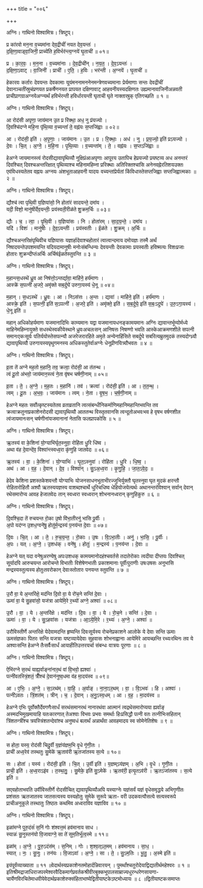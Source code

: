 +++
title = "००६"

+++


अग्निः। गाथिनो विश्वामित्रः। त्रिष्टुप्।

प्र का॑रवो मन॒ना व॒च्यमा॑ना देव॒द्रीचीं॑ नयत देव॒यन्तः॑ ।  
द॒क्षि॒णा॒वाड्वा॒जिनी॒ प्राच्ये॑ति ह॒विर्भर॑न्त्य॒ग्नये॑ घृ॒ताची॑ ॥ ०१॥

प्र । का॒र॒वः॒ । म॒न॒ना । व॒च्यमा॑नाः । दे॒व॒द्रीची॑न् । न॒य॒त॒ । दे॒व॒ऽयन्तः॑ ।  
द॒क्षि॒णा॒ऽवाट् । वा॒जिनी॑ । प्राची॑ । ए॒ति॒ । ह॒विः । भर॑न्ती । अ॒ग्नये॑ । घृ॒ताची॑ ॥

हेकारवः कर्तारः देवयन्तः देवकामाः यूयंमननामननेनमन्त्रेणवच्यमानाः प्रेर्यमाणाः सन्तः देवद्रीचीं देवानञ्चतींस्रुचंप्रणयत प्रकर्षेणनयत प्रापयत दक्षिणावाट् आहवनीयस्यदक्षिणतः उह्यमानावाजिनीअन्नवती प्राचीप्रागग्राअग्नयेअग्न्यर्थं हविर्भरन्ती हविर्धारयन्ती घृताची घृते नाक्तास्रुक् एतिगच्छति ॥ १ ॥

अग्निः। गाथिनो विश्वामित्रः। त्रिष्टुप्।

आ रोद॑सी अपृणा॒ जाय॑मान उ॒त प्र रि॑क्था॒ अध॒ नु प्र॑यज्यो ।  
दि॒वश्चि॑दग्ने महि॒ना पृ॑थि॒व्या व॒च्यन्तां॑ ते॒ वह्न॑यः स॒प्तजि॑ह्वाः ॥ ०२॥

आ । रोद॑सी॒ इति॑ । अ॒पृ॒णाः॒ । जाय॑मानः । उ॒त । प्र । रि॒क्थाः॒ । अध॑ । नु । प्र॒य॒ज्यो॒ इति॑ प्रऽयज्यो ।  
दे॒वः । चि॒त् । अ॒ग्ने॒ । म॒हि॒ना । पृ॒थि॒व्याः । व॒च्यन्ता॑म् । ते॒ । वह्न॑यः । स॒प्तऽजि॑ह्वाः ॥

हेअग्ने जायमानस्त्वं रोदसीद्यावापृथिव्यौ नुक्षिप्रंआअपृणाः आपूरय उतापिच हेप्रयज्यो प्रयष्टव्य अध अनन्तरं दिवश्चित् दिवश्चअन्तरिक्षात् पृथिव्याश्च महिनामहिम्ना प्ररिक्थाः अतिरिक्तश्चासि अनेनवह्नेरतिशयउक्तः एवंविधस्यतेतव वह्नयः अग्नयः अंशभूताआहवनी यादयः वच्यन्तांप्रेर्यतां किंविधास्तेसप्तजिह्वाः सप्तजिह्वात्मकाः ॥ २ ॥

अग्निः। गाथिनो विश्वामित्रः। त्रिष्टुप्।

द्यौश्च॑ त्वा पृथि॒वी य॒ज्ञिया॑सो॒ नि होता॑रं सादयन्ते॒ दमा॑य ।  
यदी॒ विशो॒ मानु॑षीर्देव॒यन्तीः॒ प्रय॑स्वती॒रीळ॑ते शु॒क्रम॒र्चिः ॥ ०३॥

द्यौः । च॒ । त्वा॒ । पृ॒थि॒वी । य॒ज्ञिया॑सः । नि । होता॑रम् । सा॒द॒य॒न्ते॒ । दमा॑य ।  
यदि॑ । विशः॑ । मानु॑षीः । दे॒व॒ऽयन्तीः॑ । प्रय॑स्वतीः । ईळ॑ते । शु॒क्रम् । अ॒र्चिः ॥

द्यौश्चअन्तरिक्षंपृथिवीच यज्ञियासः यज्ञार्हादेवाश्चहोतारं त्वात्वान्दमाय दमोयज्ञः तस्मै अर्थं निषादयन्तेउपशमयन्ति यदियदामानुषीः मनोःसंबन्धिन्यः देवयन्तीः देवकामाः प्रयस्वतीः हविष्मत्यः विशःप्रजाः होतारः शुक्रन्दीप्तंअर्चिः अर्चिषंईळतेस्तुवन्ति ॥ ३ ॥

अग्निः। गाथिनो विश्वामित्रः। त्रिष्टुप्।

म॒हान्त्स॒धस्थे॑ ध्रु॒व आ निष॑त्तो॒ऽन्तर्द्यावा॒ माहि॑ने॒ हर्य॑माणः ।  
आस्क्रे॑ स॒पत्नी॑ अ॒जरे॒ अमृ॑क्ते सब॒र्दुघे॑ उरुगा॒यस्य॑ धे॒नू ॥ ०४॥

म॒हान् । स॒धऽस्थे॑ । ध्रु॒वः । आ । निऽस॑त्तः । अ॒न्तः । द्यावा॑ । माहि॑ने॒ इति॑ । हर्य॑माणः ।  
आस्क्रे॒ इति॑ । स॒पत्नी॒ इति॑ स॒ऽपत्नी॑ । अ॒जरे॒ इति॑ । अमृ॑क्ते॒ इति॑ । स॒ब॒र्दुघे॒ इति॑ स॒बः॒ऽदुघे॑ । उ॒रु॒ऽगा॒यस्य॑ । धे॒नू इति॑ ॥

महान् अधिकोहर्यमाणः यजमानादिभिः काम्यमानः यद्वा यजमानायधनङ्कामयमानः अग्निः द्यावान्तर्भूम्योर्मध्ये माहिनेमहिम्नायुक्ते सधस्थेस्वकीयेस्थाने ध्रुवःअचलःसन् आनिषत्तः निषण्णो भवति आस्केआक्रमणशीले सपत्नी समानःएकःसूर्यः पतिर्ययोस्तेसपत्न्यौ अजरेजरारहिते अमृते अन्येनाहिंसिते सबर्दुघे सबरित्यम्रुतमुदकं तस्यदोग्ध्र्यौ द्यावापृथिव्यौ उरुगायस्यपृथुगमनस्य अधिकस्तुतेर्वाअग्नेः धेनूप्रीणयित्र्यौभवतः ॥ ४ ॥

अग्निः। गाथिनो विश्वामित्रः। त्रिष्टुप्।

व्र॒ता ते॑ अग्ने मह॒तो म॒हानि॒ तव॒ क्रत्वा॒ रोद॑सी॒ आ त॑तन्थ ।  
त्वं दू॒तो अ॑भवो॒ जाय॑मान॒स्त्वं ने॒ता वृ॑षभ चर्षणी॒नाम् ॥ ०५॥

व्र॒ता । ते॒ । अ॒ग्ने॒ । म॒ह॒तः । म॒हानि॑ । तव॑ । क्रत्वा॑ । रोद॑सी॒ इति॑ । आ । त॒त॒न्थ॒ ।  
त्वम् । दू॒तः । अ॒भ॒वः॒ । जाय॑मानः । त्वम् । ने॒ता । वृ॒ष॒भ॒ । च॒र्ष॒णी॒नाम् ॥

हेअग्ने महतः सर्वोत्कृष्टस्यतेतव व्रताव्रतानि त्वत्संबन्धीनिकर्माणिमहानिमहान्तिभवन्ति तव क्रत्वाक्रतुनाप्रकाशेनरोदसी द्यावापृथिव्यौ आततन्थ विस्तृतवानसि त्वन्दूतोअभवःभव हे वृषभ वर्षणशील त्वंजायमानःसन् चर्षणीनांयजमानानां नेतासि फलप्रापकोसि ॥ ५ ॥

अग्निः। गाथिनो विश्वामित्रः। त्रिष्टुप्।

ऋ॒तस्य॑ वा के॒शिना॑ यो॒ग्याभि॑र्घृत॒स्नुवा॒ रोहि॑ता धु॒रि धि॑ष्व ।  
अथा व॑ह दे॒वान्दे॑व॒ विश्वा॑न्त्स्वध्व॒रा कृ॑णुहि जातवेदः ॥ ०६॥

ऋ॒तस्य॑ । वा॒ । के॒शिना॑ । यो॒ग्याभिः॑ । घृ॒त॒ऽस्नुवा॑ । रोहि॑ता । धु॒रि । धि॒ष्व॒ ।  
अथ॑ । आ । व॒ह॒ । दे॒वान् । दे॒व॒ । विश्वा॑न् । सु॒ऽअ॒ध्व॒रा । कृ॒णु॒हि॒ । जा॒त॒ऽवे॒दः॒ ॥

हेदेव केशिना प्रशस्तकेशवन्तौ योग्याभिः योजनसाधनभूताभीरज्जुभिर्युक्तौ घृतस्नुवा घृत मुदकं क्षरन्तौ रोहितारोहितौ अश्वौ ऋतस्ययज्ञस्य वाशब्दश्चार्थे धुरिचधिष्व धेहियोजयेत्यर्थः अथानन्तरंविश्वान् सर्वान् देवान् रथेसमारोप्य आवह हेजातवेदः तान् स्वध्वरा स्वध्वरान् शोभनानध्वरान् कृणुहिकुरु ॥ ६ ॥

अग्निः। गाथिनो विश्वामित्रः। त्रिष्टुप्।

दि॒वश्चि॒दा ते॑ रुचयन्त रो॒का उ॒षो वि॑भा॒तीरनु॑ भासि पू॒र्वीः ।  
अ॒पो यद॑ग्न उ॒शध॒ग्वने॑षु॒ होतु॑र्म॒न्द्रस्य॑ प॒नय॑न्त दे॒वाः ॥ ०७॥

दि॒वः । चि॒त् । आ । ते॒ । रु॒च॒य॒न्त॒ । रो॒काः । उ॒षः । वि॒ऽभा॒तीः । अनु॑ । भा॒सि॒ । पू॒र्वीः ।  
अ॒पः । यत् । अ॒ग्ने॒ । उ॒शध॑क् । वने॑षु । होतुः॑ । म॒न्द्रस्य॑ । प॒नय॑न्त । दे॒वाः ॥

हेअग्ने यत् यदा वनेषुअरण्येषु अपःउशधक् कामयमानोदहंश्चवर्तसे तदातेरोकाः त्वदीया दीप्तयः दिवश्चित् सूर्यादपि आरुचयन्त आरोचन्ते विभातीः विशेषेणभातीः प्रकाशमानाः पूर्वीःपुराणीः उषःउषसः अनुभासि मन्द्रस्यस्तुत्यस्य होतुःतवरोकान् देवाःस्तोतारः पनयन्त स्तुवन्ति ॥ ७ ॥

अग्निः। गाथिनो विश्वामित्रः। त्रिष्टुप्।

उ॒रौ वा॒ ये अ॒न्तरि॑क्षे॒ मद॑न्ति दि॒वो वा॒ ये रो॑च॒ने सन्ति॑ दे॒वाः ।  
ऊमा॑ वा॒ ये सु॒हवा॑सो॒ यज॑त्रा आयेमि॒रे र॒थ्यो॑ अग्ने॒ अश्वाः॑ ॥ ०८॥

उ॒रौ । वा॒ । ये । अ॒न्तरि॑क्षे । मद॑न्ति । दि॒वः । वा॒ । ये । रो॒च॒ने । सन्ति॑ । दे॒वाः ।  
ऊमाः॑ । वा॒ । ये । सु॒ऽहवा॑सः । यज॑त्राः । आ॒ऽये॒मि॒रे । र॒थ्यः॑ । अ॒ग्ने॒ । अश्वाः॑ ॥

उरौविस्तीर्णे अन्तरिक्षे येदेवामदन्ति हृष्यन्ति दिवःसूर्यस्य रोचनेप्रकाशने आलोके ये देवाः सन्ति ऊमाः ऊमसंज्ञकाः पितरः सन्ति यजत्राः यष्टव्यायेदेवाः सुहवासः शोभनाह्वानाः आयेमिरे आयच्छन्ति रथ्यःरथिनः तव ये अश्वाःसन्ति हेअग्ने तैःसर्वैःसार्धं आयाहीतिउत्तरयर्चा संबन्धः वात्रयः पूरणाः ॥ ८ ॥

अग्निः। गाथिनो विश्वामित्रः। त्रिष्टुप्।

ऐभि॑रग्ने स॒रथं॑ याह्य॒र्वाङ्ना॑नार॒थं वा॑ वि॒भवो॒ ह्यश्वाः॑ ।  
पत्नी॑वतस्त्रिं॒शतं॒ त्रीँश्च॑ दे॒वान॑नुष्व॒धमा व॑ह मा॒दय॑स्व ॥ ०९॥

आ । ए॒भिः॒ । अ॒ग्ने॒ । स॒ऽरथ॑म् । या॒हि॒ । अ॒र्वाङ् । ना॒ना॒ऽर॒थम् । वा॒ । वि॒ऽभवः॑ । हि । अश्वाः॑ ।  
पत्नी॑ऽवतः । त्रिं॒शत॑म् । त्रीन् । च॒ । दे॒वान् । अ॒नु॒ऽस्व॒धम् । आ । व॒ह॒ । मा॒दय॑स्व ॥

हेअग्ने एभिः पूर्वोक्तैर्देवगणैःसार्धं सरथंसमानरथं नानारथंवा आत्मानं त्वद्रथेसमारोप्यया ह्यर्वाङ् अस्मदभिमुखमायाहि यतःकारणात् तेअश्वाः विभवः प्रभवः समर्थाः हिःप्रसिद्धौ पत्नी वतः तत्नीभिःसहितान् त्रिंशतन्त्रींश्च त्रयस्त्रिंशतन्देवांश्च अनुष्वधं बलार्थं अन्नार्थंवा आवहमादय स्व सोमेनेतिशेषः ॥ ९ ॥

अग्निः। गाथिनो विश्वामित्रः। त्रिष्टुप्।

स होता॒ यस्य॒ रोद॑सी चिदु॒र्वी य॒ज्ञंय॑ज्ञम॒भि वृ॒धे गृ॑णी॒तः ।  
प्राची॑ अध्व॒रेव॑ तस्थतुः सु॒मेके॑ ऋ॒ताव॑री ऋ॒तजा॑तस्य स॒त्ये ॥ १०॥

सः । होता॑ । यस्य॑ । रोद॑सी॒ इति॑ । चि॒त् । उ॒र्वी इति॑ । य॒ज्ञम्ऽय॑ज्ञम् । अ॒भि । वृ॒धे । गृ॒णी॒तः ।  
प्राची॒ इति॑ । अ॒ध्व॒राऽइ॑व । त॒स्थ॒तुः॒ । सु॒मेके॒ इति॑ सु॒ऽमेके॑ । ऋ॒तव॑री॒ इत्यृ॒तऽव॑री । ऋ॒तऽजा॑तस्य । स॒त्ये इति॑ ॥

सएवहोताभवति उर्वीविस्तीर्णे रोदसीचित् द्यावापृथिव्यौअपि यस्याग्नेः यज्ञंसर्वं यज्ञं वृधेसमृद्धये अभिगृणीतः प्रशंसतः ऋतजातस्य जातसत्यस्य यस्यहोतुः सुमेके सुरूपे ऋता- वरी उदकवत्यौसत्ये सत्यस्वरूपे प्राचीअनुकूले तस्थातुः तिष्ठतः कथमिव अध्वराविव यज्ञाविव ॥ १० ॥

अग्निः। गाथिनो विश्वामित्रः। त्रिष्टुप्।

इळा॑मग्ने पुरु॒दंसं॑ स॒निं गोः श॑श्वत्त॒मं हव॑मानाय साध ।  
स्यान्नः॑ सू॒नुस्तन॑यो वि॒जावाग्ने॒ सा ते॑ सुम॒तिर्भू॑त्व॒स्मे ॥ ११॥

इळा॑म् । अ॒ग्ने॒ । पु॒रु॒ऽदंस॑म् । स॒निम् । गोः । श॒श्व॒त्ऽत॒मम् । हव॑मानाय । सा॒ध॒ ।  
स्यात् । नः॒ । सू॒नुः । तन॑यः । वि॒जाऽवा॑ । अ॒ग्ने॒ । सा । ते॒ । सु॒ऽम॒तिः । भू॒तु॒ । अ॒स्मे इति॑ ॥

इयंपूर्वंव्याख्याता ॥ ११ ॥वेदार्थस्यप्रकाशेनतमोहार्दन्निवारयन् । पुमर्थांश्चतुरोदेयाद्विद्यातीर्थमहेश्वरः ॥ १ ॥इतिश्रीमद्राजाधिराजपरमेश्वरवैदिकमार्गप्रवर्तकश्रीवीरबुक्कभूपालसाम्राज्यधुरन्धरेणसायणा- चार्येणविरचितेमाधवीयेवेदार्थप्रकाशेरुक्संहिताभाष्येद्वितीयाष्टकेऽष्टमोध्यायः ॥ ८ ॥द्वितीयाष्टकःसमाप्तः